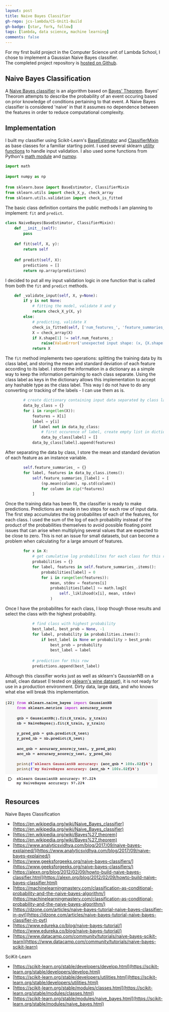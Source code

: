 ```yaml
---
layout: post
title: Naive Bayes Classifier
gh-repo: jcs-lambda/CS-Unit1-Build
gh-badge: [star, fork, follow]
tags: [lambda, data science, machine learning]
comments: false
---
```


For my first build project in the Computer Science unit of Lambda School, I chose to implement a Gaussian Naive Bayes classifier.  
The completed project repository is [hosted on Github](https://github.com/jcs-lambda/CS-Unit1-Build).

## Naive Bayes Classification

A [Naive Bayes classifier](https://en.wikipedia.org/wiki/Naive_Bayes_classifier) is an algorithm based on [Bayes' Theorem](https://en.wikipedia.org/wiki/Bayes%27_theorem).
Bayes' Theorom attempts to describe the probability of an event occuring based on prior knowledge of conditions pertaining to that event.
A Naive Bayes classifier is considered 'naive' in that it assumes no dependence between the features in order to reduce computational complexity.

## Implementation

I built my classifier using Scikit-Learn's [BaseEstimator](https://scikit-learn.org/stable/modules/generated/sklearn.base.BaseEstimator.html#sklearn.base.BaseEstimator)
and [ClassifierMixin](https://scikit-learn.org/stable/modules/generated/sklearn.base.ClassifierMixin.html#sklearn.base.ClassifierMixin) as base classes
for a familiar starting point.
I used several sklearn [utility functions](https://scikit-learn.org/stable/modules/classes.html#module-sklearn.utils) to handle input validation.
I also used some functions from Python's [math module](https://docs.python.org/3/library/math.html) and [numpy](https://pypi.org/project/numpy).

```python
import math

import numpy as np

from sklearn.base import BaseEstimator, ClassifierMixin
from sklearn.utils import check_X_y, check_array
from sklearn.utils.validation import check_is_fitted
```

The basic class definition contains the public methods I am planning to implement: `fit` and `predict`.

```python
class NaiveBayes(BaseEstimator, ClassifierMixin):
    def __init__(self):
        pass

    def fit(self, X, y):
        return self
        
    def predict(self, X):
        predictions = []
        return np.array(predictions)
```

I decided to put all my input validation logic in one function that is called from both the `fit` and `predict` methods.

```python
    def _validate_input(self, X, y=None):
        if y is not None:
            # fitting the model, validate X and y
            return check_X_y(X, y)
        else:
            # predicting, validate X
            check_is_fitted(self, ['num_features_', 'feature_summaries_'])
            X = check_array(X)
            if X.shape[1] != self.num_features_:
                raise(ValueError('unexpected input shape: (x, {X.shape[1]}); must be (x, {self.num_features_})'))
            return X
```

The `fit` method implements two operations: splitting the training data by its class label,
and storing the mean and standard deviation of each feature according to its label.
I stored the information in a dictionary as a simple way to keep the information pertaining to
each class separate. Using the class label as keys in the dictionary allows this implementation
to accept any hashable type as the class label. This way I do not have to do any converting or
tracking of the labels - I can use them as is.

```python
        # create dictionary containing input data separated by class label
        data_by_class = {}
        for i in range(len(X)):
            features = X[i]
            label = y[i]
            if label not in data_by_class:
                # first occurence of label, create empty list in dictionary
                data_by_class[label] = []
            data_by_class[label].append(features)
```

After separating the data by class, I store the mean and standard deviation of each feature as an instance variable.

```python
        self.feature_summaries_ = {}
        for label, features in data_by_class.items():
            self.feature_summaries_[label] = [
                (np.mean(column), np.std(column))
                for column in zip(*features)
            ]
```

Once the training data has been fit, the classifier is ready to make predictions.
Predictions are made in two steps for each row of input data. The first step accumulates the log
probabilites of each of the features, for each class. I used the sum of the log of each probability instead
of the product of the probabilities themselves to avoid possible floating point issues that can arise
when multiplying several values that are expected to be close to zero. This is not an issue for small
datasets, but can become a problem when calculating for a large amount of features.

```python
        for x in X:
            # get cumulative log probabilites for each class for this row
            probabilities = {}
            for label, features in self.feature_summaries_.items():
                probabilities[label] = 0
                for i in range(len(features)):
                    mean, stdev = features[i]
                    probabilities[label] += math.log2(
                        self._liklihood(x[i], mean, stdev)
                    )
```

Once I have the probabilites for each class, I loop though those results and select the class
with the highest probability.

```python
            # find class with highest probability
            best_label, best_prob = None, -1
            for label, probability in probabilities.items():
                if best_label is None or probability > best_prob:
                    best_prob = probability
                    best_label = label

            # prediction for this row
            predictions.append(best_label)
```

Although this classifier works just as well as sklearn's GaussianNB on a small, clean dataset
(I tested on [sklearn's wine dataset](https://scikit-learn.org/stable/modules/generated/sklearn.datasets.load_wine.html#sklearn.datasets.load_wine)),
it is not ready for use in a production environment. Dirty data, large data, and who knows what else will break this implementation.

![Results vs sklearn's GaussianNB](https://raw.githubusercontent.com/jcs-lambda/jcs-lambda.github.io/master/img/gnb_vs_nb.png)

## Resources

Naive Bayes Classification
- [https://en.wikipedia.org/wiki/Naive_Bayes_classifier](https://en.wikipedia.org/wiki/Naive_Bayes_classifier)
- [https://en.wikipedia.org/wiki/Bayes%27_theorem](https://en.wikipedia.org/wiki/Bayes%27_theorem)
- [https://www.analyticsvidhya.com/blog/2017/09/naive-bayes-explained/](https://www.analyticsvidhya.com/blog/2017/09/naive-bayes-explained/)
- [https://www.geeksforgeeks.org/naive-bayes-classifiers/](https://www.geeksforgeeks.org/naive-bayes-classifiers/)
- [https://alexn.org/blog/2012/02/09/howto-build-naive-bayes-classifier.html](https://alexn.org/blog/2012/02/09/howto-build-naive-bayes-classifier.html)
- [https://machinelearningmastery.com/classification-as-conditional-probability-and-the-naive-bayes-algorithm/](https://machinelearningmastery.com/classification-as-conditional-probability-and-the-naive-bayes-algorithm/)
- [https://dzone.com/articles/naive-bayes-tutorial-naive-bayes-classifier-in-pyt](https://dzone.com/articles/naive-bayes-tutorial-naive-bayes-classifier-in-pyt)
- [https://www.edureka.co/blog/naive-bayes-tutorial/](https://www.edureka.co/blog/naive-bayes-tutorial/)
- [https://www.datacamp.com/community/tutorials/naive-bayes-scikit-learn](https://www.datacamp.com/community/tutorials/naive-bayes-scikit-learn)

SciKit-Learn
- [https://scikit-learn.org/stable/developers/develop.html](https://scikit-learn.org/stable/developers/develop.html)
- [https://scikit-learn.org/stable/developers/utilities.html](https://scikit-learn.org/stable/developers/utilities.html)
- [https://scikit-learn.org/stable/modules/classes.html](https://scikit-learn.org/stable/modules/classes.html)
- [https://scikit-learn.org/stable/modules/naive_bayes.html](https://scikit-learn.org/stable/modules/naive_bayes.html)
